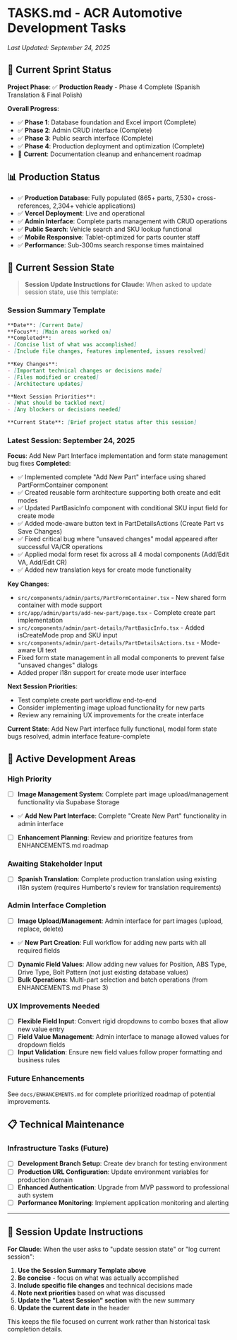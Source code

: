 # TASKS.md - ACR Automotive Development Tasks

_Last Updated: September 24, 2025_

## 🎯 Current Sprint Status

**Project Phase**: ✅ **Production Ready** - Phase 4 Complete (Spanish Translation & Final Polish)

**Overall Progress**:
- ✅ **Phase 1**: Database foundation and Excel import (Complete)
- ✅ **Phase 2**: Admin CRUD interface (Complete)
- ✅ **Phase 3**: Public search interface (Complete)
- ✅ **Phase 4**: Production deployment and optimization (Complete)
- 🎯 **Current**: Documentation cleanup and enhancement roadmap

## 📊 Production Status

- ✅ **Production Database**: Fully populated (865+ parts, 7,530+ cross-references, 2,304+ vehicle applications)
- ✅ **Vercel Deployment**: Live and operational
- ✅ **Admin Interface**: Complete parts management with CRUD operations
- ✅ **Public Search**: Vehicle search and SKU lookup functional
- ✅ **Mobile Responsive**: Tablet-optimized for parts counter staff
- ✅ **Performance**: Sub-300ms search response times maintained

## 🔄 Current Session State

> **Session Update Instructions for Claude**: When asked to update session state, use this template:

### Session Summary Template
```markdown
**Date**: [Current Date]
**Focus**: [Main areas worked on]
**Completed**:
- [Concise list of what was accomplished]
- [Include file changes, features implemented, issues resolved]

**Key Changes**:
- [Important technical changes or decisions made]
- [Files modified or created]
- [Architecture updates]

**Next Session Priorities**:
- [What should be tackled next]
- [Any blockers or decisions needed]

**Current State**: [Brief project status after this session]
```

### Latest Session: September 24, 2025
**Focus**: Add New Part Interface implementation and form state management bug fixes
**Completed**:
- ✅ Implemented complete "Add New Part" interface using shared PartFormContainer component
- ✅ Created reusable form architecture supporting both create and edit modes
- ✅ Updated PartBasicInfo component with conditional SKU input field for create mode
- ✅ Added mode-aware button text in PartDetailsActions (Create Part vs Save Changes)
- ✅ Fixed critical bug where "unsaved changes" modal appeared after successful VA/CR operations
- ✅ Applied modal form reset fix across all 4 modal components (Add/Edit VA, Add/Edit CR)
- ✅ Added new translation keys for create mode functionality

**Key Changes**:
- `src/components/admin/parts/PartFormContainer.tsx` - New shared form container with mode support
- `src/app/admin/parts/add-new-part/page.tsx` - Complete create part implementation
- `src/components/admin/part-details/PartBasicInfo.tsx` - Added isCreateMode prop and SKU input
- `src/components/admin/part-details/PartDetailsActions.tsx` - Mode-aware UI text
- Fixed form state management in all modal components to prevent false "unsaved changes" dialogs
- Added proper i18n support for create mode user interface

**Next Session Priorities**:
- Test complete create part workflow end-to-end
- Consider implementing image upload functionality for new parts
- Review any remaining UX improvements for the create interface

**Current State**: Add New Part interface fully functional, modal form state bugs resolved, admin interface feature-complete

## 🚀 Active Development Areas

### High Priority
- [ ] **Image Management System**: Complete part image upload/management functionality via Supabase Storage
- ✅ **Add New Part Interface**: Complete "Create New Part" functionality in admin interface
- [ ] **Enhancement Planning**: Review and prioritize features from ENHANCEMENTS.md roadmap

### Awaiting Stakeholder Input
- [ ] **Spanish Translation**: Complete production translation using existing i18n system (requires Humberto's review for translation requirements)

### Admin Interface Completion
- [ ] **Image Upload/Management**: Admin interface for part images (upload, replace, delete)
- ✅ **New Part Creation**: Full workflow for adding new parts with all required fields
- [ ] **Dynamic Field Values**: Allow adding new values for Position, ABS Type, Drive Type, Bolt Pattern (not just existing database values)
- [ ] **Bulk Operations**: Multi-part selection and batch operations (from ENHANCEMENTS.md Phase 3)

### UX Improvements Needed
- [ ] **Flexible Field Input**: Convert rigid dropdowns to combo boxes that allow new value entry
- [ ] **Field Value Management**: Admin interface to manage allowed values for dropdown fields
- [ ] **Input Validation**: Ensure new field values follow proper formatting and business rules

### Future Enhancements
See `docs/ENHANCEMENTS.md` for complete prioritized roadmap of potential improvements.

## 📋 Technical Maintenance

### Infrastructure Tasks (Future)
- [ ] **Development Branch Setup**: Create dev branch for testing environment
- [ ] **Production URL Configuration**: Update environment variables for production domain
- [ ] **Enhanced Authentication**: Upgrade from MVP password to professional auth system
- [ ] **Performance Monitoring**: Implement application monitoring and alerting

---

## 📝 Session Update Instructions

**For Claude**: When the user asks to "update session state" or "log current session":

1. **Use the Session Summary Template above**
2. **Be concise** - focus on what was actually accomplished
3. **Include specific file changes** and technical decisions made
4. **Note next priorities** based on what was discussed
5. **Update the "Latest Session" section** with the new summary
6. **Update the current date** in the header

This keeps the file focused on current work rather than historical task completion details.